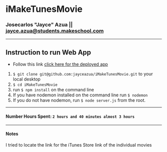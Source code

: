 # iMakeTunesMovie

### Josecarlos "Jayce" Azua || jayce.azua@students.makeschool.com
***
## Instruction to run Web App
* Follow this link [click here for the deployed app](https://thawing-basin-21835.herokuapp.com/)
1. ```$ git clone git@github.com:jayceazua/iMakeTunesMovie.git``` to your local desktop
2. ```$ cd iMakeTunesMovie```
3. run ```$ npm install``` on the command line
4. If you have nodemon installed on the command line run ```$ nodemon```
5. If you do not have nodemon, run ```$ node server.js``` from the root.

***
#### Number Hours Spent: ```2 hours and 40 minutes almost 3 hours```
***
#### Notes
I tried to locate the link for the iTunes Store link of the individual movies
